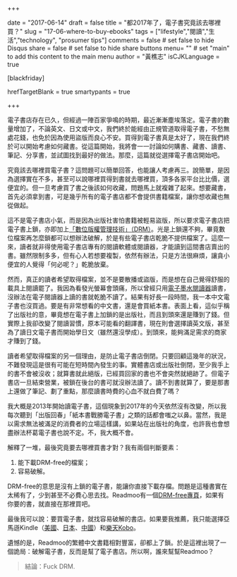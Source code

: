 +++
     
date = "2017-06-14"
draft = false
title = "都2017年了，電子書究竟該去哪裡買？"
slug = "17-06-where-to-buy-ebooks"
tags = ["lifestyle","閱讀","生活","technology", "prosumer tips"]
comments = false # set false to hide Disqus
share = false # set false to hide share buttons
menu= ""  # set "main" to add this content to the main menu
author = "黃樵志"
isCJKLanguage = true

[blackfriday]

hrefTargetBlank = true 
smartypants = true

+++

電子書店存在已久，但經過一陣百家爭鳴的時期，最近漸漸塵埃落定。電子書的數量增加了，不論英文、日文或中文，我們終於能經由正規管道取得電子書，不愁無處花錢，也免於因為使用盜版而良心不安。買得到電子書真是太好了，現在我們終於可以開始考慮如何藏書。從這篇開始，我將會一一討論如何購書、藏書、讀書、筆記、分享書，並試圖找到最好的做法。那麼，這篇就從選擇電子書店開始吧。

<!--more-->

究竟該去哪裡買電子書？這問題可以簡單回答，也能讓人考慮再三。說簡單，是因為選擇實在不多，甚至可以說哪裡買得到書就去哪裡買，頂多各家平台比比價，選便宜的。但一旦考慮買了書之後該如何收藏，問題馬上就複雜了起來。想要藏書，首先必須拿到書，可是幾乎所有的電子書店都不會提供書籍檔案，讓你想收藏也無從做起。

這不是電子書店小氣，而是因為出版社害怕書籍被輕易盜版，所以要求電子書店把電子書上鎖，亦即加上[「數位版權管理技術」（DRM）](http://blog.wanderer.tw/post/120309449768/談談drm)。光是上鎖還不夠，畢竟數位檔案再怎麼鎖都可以想辦法破解，於是有些電子書店乾脆不提供檔案了。這麼一來，讀者就非得使用電子書店專有的閱讀軟體或閱讀器，才能讀到這間書店賣出的書。雖然限制多多，但有心人若想要複製，依然有辦法，只是方法很麻煩，讓貪小便宜的人覺得「何必呢？」乾脆放棄。

然而，真正的讀者希望取得檔案，並不是要散播或盜版，而是想在自己覺得舒服的載具上閱讀罷了。我因為看發光螢幕會頭痛，所以曾經只用[電子墨水閱讀器](https://eternallogger.com/post/17-05-buy-eink-reader-now/)讀書，沒辦法在電子閱讀器上讀的書就乾脆不讀了。結果有好長一段時間，我一本中文電子書也沒買過。要是有非常想看的中文書，還是會買紙本書。表面上看，這似乎稱了出版社的意，畢竟想在電子書上加鎖的是出版社，而且到頭來還是賺到了錢。但實際上我卻改變了閱讀習慣，原本可能看的翻譯書，現在則會選擇讀英文版，甚至為了讀日文電子書而開始學日文（雖然還沒學成）。到頭來，能夠滿足需求的商家才賺到了錢。

讀者希望取得檔案的另一個理由，是防止電子書店倒閉。只要回顧這幾年的狀況，不難發現這是很有可能在短時間內發生的事。實體書店或出版社倒閉，至少我手上的書不會被沒收；就算書就此絕版，已經買回家的書也不會突然就絕跡了。但電子書店一旦結束營業，被鎖在後台的書可就沒辦法讀了。讀不到書就算了，要是那書上還做了筆記、劃了重點，那麼讀書時費的心血不就白費了嗎？

我大概是2013年開始讀電子書，這個現象到2017年的今天依然沒有改變，所以我每次聽到「出版回春」「紙本書戰勝電子書」之類的話都會嗤之以鼻。當然，我是以需求無法被滿足的消費者的立場這樣講，如果站在出版社的角度，也許我也會想盡辦法杯葛電子書也說不定。不，我大概不會。

解釋了一堆，最後究竟要去哪裡買書才對？我有兩個判斷要素：

1. 能下載DRM-free的檔案；
2. 容易破解。

DRM-free的意思是沒有上鎖的電子書，能讓你直接下載存檔。問題是這種書實在太稀有了，少到甚至不必費心思去找。Readmoo有一個[DRM-free專頁](https://readmoo.com/block/drm_free)，如果有你要的書，就直接在那裡買吧。

最後我可以說：要買電子書，就找容易破解的書店。如果要我推薦，我只能選擇亞馬遜Kindle（[美國](https://www.amazon.com/Kindle-eBooks/)、[日本](https://www.amazon.co.jp/Kindle-キンドル-電子書籍/b/ref=nav__kbo?ie=UTF8&node=2275256051)、[中國](https://www.amazon.cn/Kindle电子书/b/ref=sa_menu_kindle_l2_116169071?ie=UTF8&node=116169071)）和[樂天Kobo](https://www.kobo.com)。

遺憾的是，Readmoo的繁體中文書籍相對豐富，卻都上了鎖。於是這裡出現了一個詭局：破解電子書，反而是幫了電子書店。所以啊，誰來幫幫Readmoo？

> 結論：Fuck DRM. 